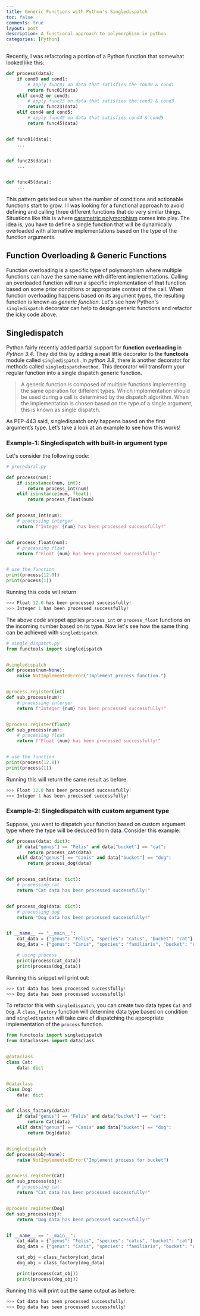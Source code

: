 ```yaml
---
title: Generic Functions with Python's Singledispatch
toc: false
comments: true
layout: post
description: A functional approach to polymorphism in python
categories: [Python]
---
```


Recently, I was refactoring a portion of a Python function that somewhat looked like this:

```python
def process(data):
    if cond0 and cond1:
        # apply func01 on data that satisfies the cond0 & cond1
        return func01(data)
    elif cond2 or cond3:
        # apply func23 on data that satisfies the cond2 & cond3
        return func23(data)
    elif cond4 and cond5:
        # apply func45 on data that satisfies cond4 & cond5
        return func45(data)


def func01(data):
    ...


def func23(data):
    ...


def func45(data):
    ...
```

This pattern gets tedious when the number of conditions and actionable functions start to grow. I I was looking for a functional approach to avoid defining and calling three different functions that do very similar things. Situations like this is where [parametric polymorphism](https://en.wikipedia.org/wiki/Parametric_polymorphism) comes into play. The idea is, you have to define a single function that will be dynamically overloaded with alternative implementations based on the type of the function arguments.

## Function Overloading & Generic Functions

Function overloading is a specific type of polymorphism where multiple functions can have the same name with different implementations. Calling an overloaded function will run a specific implementation of that function based on some prior conditions or appropriate context of the call.
When function overloading happens based on its argument types, the resulting function is known as *generic function*. Let's see how Python's `singledispatch` decorator can help to design generic functions and refactor the icky code above.

## Singledispatch

Python fairly recently added partial support for **function overloading** in *Python 3.4*. They did this by adding a neat little decorator to the **functools** module called `singledispatch`.  In *python 3.8*, there is another decorator for methods called `singledispatchmethod`. This decorator will transform your regular function into a single dispatch generic function.

> A generic function is composed of multiple functions implementing the same operation for different types. Which implementation should be used during a call is determined by the dispatch algorithm. When the implementation is chosen based on the type of a single argument, this is known as single dispatch.

As PEP-443 said, singledispatch only happens based on the first argument’s type. Let’s take a look at an example to see how this works!

### Example-1: Singledispatch with built-in argument type

Let's consider the following code:

```python
# procedural.py

def process(num):
    if isinstance(num, int):
        return process_int(num)
    elif isinstance(num, float):
        return process_float(num)


def process_int(num):
    # processing interger
    return f"Integer {num} has been processed successfully!"


def process_float(num):
    # processing float
    return f"Float {num} has been processed successfully!"


# use the function
print(process(12.0))
print(process(1))
```

Running this code will return

```python
>>> Float 12.0 has been processed successfully!
>>> Integer 1 has been processed successfully!
```

The above code snippet applies `process_int` or `process_float` functions on the incoming number based on its type. Now let's see how the same thing can be achieved with `singledispatch`.

```python
# single_dispatch.py
from functools import singledispatch


@singledispatch
def process(num=None):
    raise NotImplementedError("Implement process function.")


@process.register(int)
def sub_process(num):
    # processing interger
    return f"Integer {num} has been processed successfully!"


@process.register(float)
def sub_process(num):
    # processing float
    return f"Float {num} has been processed successfully!"


# use the function
print(process(12.0))
print(process(1))
```

Running this will return the same result as before.

```python
>>> Float 12.0 has been processed successfully!
>>> Integer 1 has been processed successfully!
```

### Example-2: Singledispatch with custom argument type
Suppose, you want to dispatch your function based on custom argument type where the type will be deduced from data. Consider this example:

```python
def process(data: dict):
    if data["genus"] == "Felis" and data["bucket"] == "cat":
        return process_cat(data)
    elif data["genus"] == "Canis" and data["bucket"] == "dog":
        return process_dog(data)


def process_cat(data: dict):
    # processing cat
    return "Cat data has been processed successfully!"


def process_dog(data: dict):
    # processing dog
    return "Dog data has been processed successfully!"


if __name__ == "__main__":
    cat_data = {"genus": "Felis", "species": "catus", "bucket": "cat"}
    dog_data = {"genus": "Canis", "species": "familiaris", "bucket": "dog"}

    # using process
    print(process(cat_data))
    print(process(dog_data))
```

Running this snippet will print out:

```python
>>> Cat data has been processed successfully!
>>> Dog data has been processed successfully!
```

To refactor this with `singledispatch`, you can create two data types `Cat` and `Dog`. A `class_factory` function will determine data type based on condition and `singledispatch` will take care of dispatching the appropriate implementation of the `process` function.

```python
from functools import singledispatch
from dataclasses import dataclass


@dataclass
class Cat:
    data: dict


@dataclass
class Dog:
    data: dict


def class_factory(data):
    if data["genus"] == "Felis" and data["bucket"] == "cat":
        return Cat(data)
    elif data["genus"] == "Canis" and data["bucket"] == "dog":
        return Dog(data)


@singledispatch
def process(obj=None):
    raise NotImplementedError("Implement process for bucket")


@process.register(Cat)
def sub_process(obj):
    # processing cat
    return "Cat data has been processed successfully!"


@process.register(Dog)
def sub_process(obj):
    return "Dog data has been processed successfully!"


if __name__ == "__main__":
    cat_data = {"genus": "Felis", "species": "catus", "bucket": "cat"}
    dog_data = {"genus": "Canis", "species": "familiaris", "bucket": "dog"}

    cat_obj = class_factory(cat_data)
    dog_obj = class_factory(dog_data)

    print(process(cat_obj))
    print(process(dog_obj))
```

Running this will print out the same output as before:

```python
>>> Cat data has been processed successfully!
>>> Dog data has been processed successfully!
```
